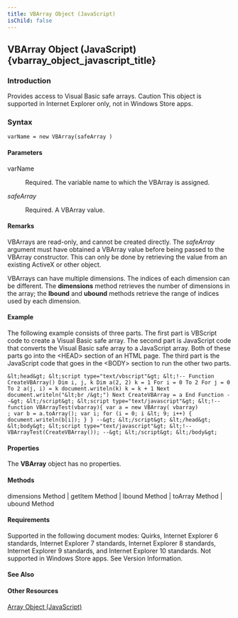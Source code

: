 ```yaml
---
title: VBArray Object (JavaScript)
isChild: false
---
```


## VBArray Object (JavaScript) {vbarray_object_javascript_title}

### Introduction 

 Provides access to Visual Basic safe arrays. Caution This object is supported in Internet Explorer only, not in Windows Store apps.

### Syntax 

```
varName = new VBArray(safeArray )
```

#### Parameters 

<div id="sectionSection0" class="section" name="collapseableSection" style="" expanded="true">
  <dl class="authored">
    <dt>
      <span class="parameter" sdata="paramReference" xmlns:util="util">varName</span>
    </dt>
    <dd>
      <p xmlns:util="util">
        Required. The variable name to which the VBArray is assigned.
      </p>
    </dd>
    <dt>
      <i xmlns:util="util">safeArray</i>
    </dt>
    <dd>
      <p xmlns:util="util">
        Required. A VBArray value.
      </p>
    </dd>
  </dl>
</div>

#### Remarks 

<div id="languageReferenceRemarksSection" class="section" name="collapseableSection" style="">
  <p xmlns:util="util">
    VBArrays are read-only, and cannot be created directly. The <i>safeArray</i> argument must have obtained a VBArray value before being passed to the VBArray constructor. This can only be done by
    retrieving the value from an existing ActiveX or other object.
  </p>
  <p xmlns:util="util">
    VBArrays can have multiple dimensions. The indices of each dimension can be different. The <b>dimensions</b> method retrieves the number of dimensions in the array; the <b>lbound</b> and
    <b>ubound</b> methods retrieve the range of indices used by each dimension.
  </p>
</div>

#### Example 

<p xmlns:util="util">
  The following example consists of three parts. The first part is VBScript code to create a Visual Basic safe array. The second part is JavaScript code that converts the Visual Basic safe array to a
  JavaScript array. Both of these parts go into the &lt;HEAD&gt; section of an HTML page. The third part is the JavaScript code that goes in the &lt;BODY&gt; section to run the other two parts.
</p>

```
&lt;head&gt; &lt;script type="text/vbscript"&gt; &lt;!-- Function CreateVBArray() Dim i, j, k Dim a(2, 2) k = 1 For i = 0 To 2 For j = 0 To 2 a(j, i) = k document.writeln(k) k = k + 1 Next
document.writeln("&lt;br /&gt;") Next CreateVBArray = a End Function --&gt; &lt;/script&gt; &lt;script type="text/javascript"&gt; &lt;!-- function VBArrayTest(vbarray){ var a = new VBArray( vbarray)
; var b = a.toArray(); var i; for (i = 0; i &lt; 9; i++) { document.writeln(b[i]); } } --&gt; &lt;/script&gt; &lt;/head&gt; &lt;body&gt; &lt;script type="text/javascript"&gt; &lt;!--
VBArrayTest(CreateVBArray()); --&gt; &lt;/script&gt; &lt;/body&gt;
```

#### Properties 

<div id="sectionSection1" class="section" name="collapseableSection" style="" expanded="true">
  <p xmlns:util="util">
    The <b>VBArray</b> object has no properties.
  </p>
</div>

#### Methods 

<div id="sectionSection2" class="section" name="collapseableSection" style="" expanded="true">
  <p xmlns:util="util">
    dimensions Method | getItem Method | lbound Method | toArray Method | ubound Method
  </p>
</div>

#### Requirements 

<div id="requirementsTitleSection" class="section" name="collapseableSection" style="">
  <p xmlns:util="util">
    Supported in the following document modes: Quirks, Internet Explorer 6 standards, Internet Explorer 7 standards, Internet Explorer 8 standards, Internet Explorer 9 standards, and Internet
    Explorer 10 standards. Not supported in Windows Store apps. See Version Information.
  </p>
</div>

#### See Also 

<div id="seeAlsoSection" class="section" name="collapseableSection" style="">
  <h4 class="subHeading">
    Other Resources
  </h4>
  <div class="seeAlsoStyle">
    <span sdata="link" xmlns:util="util"><a href="08e5f552-0797-4b48-8164-609582fc18c9.htm">Array Object (JavaScript)</a></span>
  </div>
</div>

